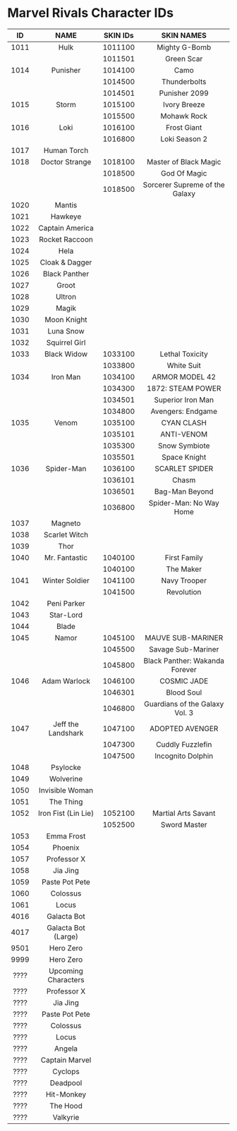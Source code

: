 # Marvel Rivals Character IDs

|  ID  | NAME | SKIN IDs | SKIN NAMES
| :--: | :--: | :--: | :--: |
| 1011 | Hulk | 1011100 | Mighty G-Bomb |
| | | 1011501 | Green Scar |
| 1014 | Punisher | 1014100 | Camo |
| | | 1014500 | Thunderbolts |
| | | 1014501 | Punisher 2099 |
| 1015 | Storm | 1015100 | Ivory Breeze |
| | | 1015500 | Mohawk Rock | 
| 1016 | Loki | 1016100 | Frost Giant |
| | | 1016800 | Loki Season 2 |
| 1017 | Human Torch | | |
| 1018 | Doctor Strange | 1018100 | Master of Black Magic |
| | | 1018500 | God Of Magic |
| | | 1018500 | Sorcerer Supreme of the Galaxy |
| 1020 | Mantis | | |
| 1021 | Hawkeye | | |
| 1022 | Captain America | | |
| 1023 | Rocket Raccoon | | |
| 1024 | Hela | | |
| 1025 | Cloak & Dagger | | |
| 1026 | Black Panther | | |
| 1027 | Groot | | |
| 1028 | Ultron | | |
| 1029 | Magik | | |
| 1030 | Moon Knight | | |
| 1031 | Luna Snow | | |
| 1032 | Squirrel Girl | | |
| 1033 | Black Widow | 1033100 | Lethal Toxicity |
| | | 1033800 | White Suit |
| 1034 | Iron Man | 1034100 | ARMOR MODEL 42 |
| | | 1034300 | 1872: STEAM POWER |
| | | 1034501 | Superior Iron Man |
| | | 1034800 | Avengers: Endgame |
| 1035 | Venom | 1035100 | CYAN CLASH |
| | | 1035101 | ANTI-VENOM |
| | | 1035300 | Snow Symbiote |
| | | 1035501 | Space Knight
| 1036 | Spider-Man | 1036100 | SCARLET SPIDER |
| | | 1036101 | Chasm |
| | | 1036501 | Bag-Man Beyond |
| | | 1036800 | Spider-Man: No Way Home |
| 1037 | Magneto | | |
| 1038 | Scarlet Witch | | |
| 1039 | Thor | | |
| 1040 | Mr. Fantastic | 1040100 | First Family |
| | | 1040100 | The Maker |
| 1041 | Winter Soldier | 1041100 | Navy Trooper |
| | | 1041500 | Revolution | 
| 1042 | Peni Parker | | |
| 1043 | Star-Lord | | |
| 1044 | Blade | | |
| 1045 | Namor | 1045100 | MAUVE SUB-MARINER |
| | | 1045500 | Savage Sub-Mariner |
| | | 1045800 | Black Panther: Wakanda Forever | 
| 1046 | Adam Warlock | 1046100 | COSMIC JADE |
| | | 1046301 | Blood Soul | 
| | | 1046800 | Guardians of the Galaxy Vol. 3 |
| 1047 | Jeff the Landshark | 1047100 | ADOPTED AVENGER |
| | | 1047300 | Cuddly Fuzzlefin |
| | | 1047500 | Incognito Dolphin |
| 1048 | Psylocke | | |
| 1049 | Wolverine | | |
| 1050 | Invisible Woman | | |
| 1051 | The Thing | | |
| 1052 | Iron Fist (Lin Lie) | 1052100 | Martial Arts Savant |
| | | 1052500 | Sword Master | 
| 1053 | Emma Frost | | |
| 1054 | Phoenix | | |
| 1057 | Professor X | | |
| 1058 | Jia Jing | | | 
| 1059 | Paste Pot Pete | | |
| 1060 | Colossus | | | 
| 1061 | Locus | | | 
| 4016 | Galacta Bot | | |
| 4017 | Galacta Bot (Large) | | |
| 9501 | Hero Zero | | |
| 9999 | Hero Zero | | |
| ???? | Upcoming Characters | | | 
| ???? | Professor X | | | 
| ???? | Jia Jing | | | 
| ???? | Paste Pot Pete | | | 
| ???? | Colossus | | | 
| ???? | Locus | | | 
| ???? | Angela | | | 
| ???? | Captain Marvel | | | 
| ???? | Cyclops | | | 
| ???? | Deadpool | | | 
| ???? | Hit-Monkey | | | 
| ???? | The Hood | | | 
| ???? | Valkyrie | | | 
